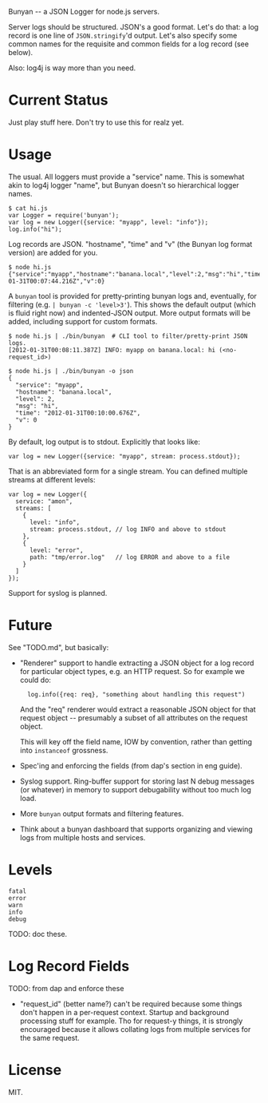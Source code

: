 Bunyan -- a JSON Logger for node.js servers.

Server logs should be structured. JSON's a good format. Let's do that: a log
record is one line of `JSON.stringify`'d output. Let's also specify some common
names for the requisite and common fields for a log record (see below).

Also: log4j is way more than you need.


# Current Status

Just play stuff here. Don't try to use this for realz yet.


# Usage

The usual. All loggers must provide a "service" name. This is somewhat akin
to log4j logger "name", but Bunyan doesn't so hierarchical logger names.

    $ cat hi.js
    var Logger = require('bunyan');
    var log = new Logger({service: "myapp", level: "info"});
    log.info("hi");

Log records are JSON. "hostname", "time" and "v" (the Bunyan log
format version) are added for you.

    $ node hi.js
    {"service":"myapp","hostname":"banana.local","level":2,"msg":"hi","time":"2012-01-31T00:07:44.216Z","v":0}

A `bunyan` tool is provided for pretty-printing bunyan logs and, eventually,
for filtering (e.g. `| bunyan -c 'level>3'`). This shows the default output
(which is fluid right now) and indented-JSON output. More output formats will
be added, including support for custom formats.

    $ node hi.js | ./bin/bunyan  # CLI tool to filter/pretty-print JSON logs.
    [2012-01-31T00:08:11.387Z] INFO: myapp on banana.local: hi (<no-request_id>)
    
    $ node hi.js | ./bin/bunyan -o json
    {
      "service": "myapp",
      "hostname": "banana.local",
      "level": 2,
      "msg": "hi",
      "time": "2012-01-31T00:10:00.676Z",
      "v": 0
    }

By default, log output is to stdout. Explicitly that looks like:

    var log = new Logger({service: "myapp", stream: process.stdout});

That is an abbreviated form for a single stream. You can defined multiple
streams at different levels:

    var log = new Logger({
      service: "amon",
      streams: [
        {
          level: "info",
          stream: process.stdout, // log INFO and above to stdout
        },
        {
          level: "error",
          path: "tmp/error.log"   // log ERROR and above to a file
        }
      ]
    });

Support for syslog is planned.


# Future

See "TODO.md", but basically:

- "Renderer" support to handle extracting a JSON object for a log record
  for particular object types, e.g. an HTTP request. So for example we
  could do:
  
        log.info({req: req}, "something about handling this request")

  And the "req" renderer would extract a reasonable JSON object for that
  request object -- presumably a subset of all attributes on the request
  object.
  
  This will key off the field name, IOW by convention, rather than getting
  into `instanceof` grossness.

- Spec'ing and enforcing the fields (from dap's section in eng guide).

- Syslog support. Ring-buffer support for storing last N debug messages
  (or whatever) in memory to support debugability without too much log load.

- More `bunyan` output formats and filtering features.

- Think about a bunyan dashboard that supports organizing and viewing logs
  from multiple hosts and services.



# Levels

    fatal
    error
    warn
    info
    debug

TODO: doc these.


# Log Record Fields

TODO: from dap and enforce these

- "request_id" (better name?) can't be required because some things don't
  happen in a per-request context. Startup and background processing stuff
  for example. Tho for request-y things, it is strongly encouraged because it
  allows collating logs from multiple services for the same request.


# License

MIT.

